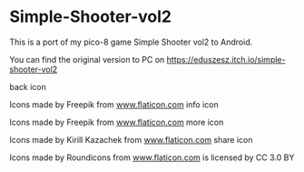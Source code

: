 # Simple-Shooter-vol2

This is a port of my pico-8 game Simple Shooter vol2 to Android.

You can find the original version to PC on https://eduszesz.itch.io/simple-shooter-vol2

back icon

Icons made by Freepik from www.flaticon.com info icon

Icons made by Freepik from www.flaticon.com more icon

Icons made by Kirill Kazachek from www.flaticon.com share icon

Icons made by Roundicons from www.flaticon.com is licensed by CC 3.0 BY
